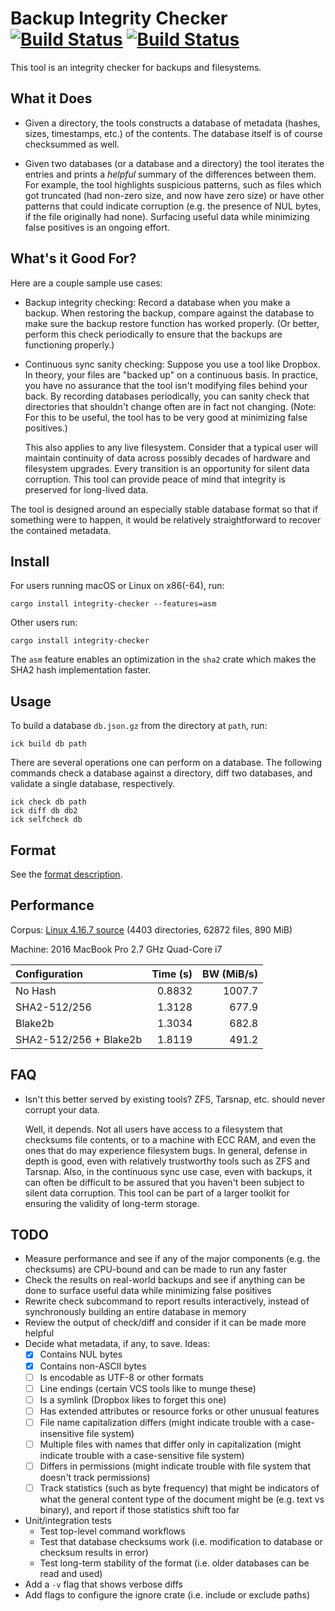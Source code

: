 # Backup Integrity Checker [![Build Status](https://travis-ci.org/elliottslaughter/integrity-checker.svg?branch=master)](https://travis-ci.org/elliottslaughter/integrity-checker) [![Build Status](https://ci.appveyor.com/api/projects/status/w3mn421fl8l6r95a/branch/master?svg=true)](https://ci.appveyor.com/project/elliottslaughter/integrity-checker/branch/master)

This tool is an integrity checker for backups and filesystems.

## What it Does

  * Given a directory, the tools constructs a database of metadata
    (hashes, sizes, timestamps, etc.) of the contents. The database
    itself is of course checksummed as well.

  * Given two databases (or a database and a directory) the tool
    iterates the entries and prints a *helpful* summary of the
    differences between them. For example, the tool highlights
    suspicious patterns, such as files which got truncated (had
    non-zero size, and now have zero size) or have other patterns that
    could indicate corruption (e.g. the presence of NUL bytes, if the
    file originally had none). Surfacing useful data while minimizing
    false positives is an ongoing effort.

## What's it Good For?

Here are a couple sample use cases:

  * Backup integrity checking: Record a database when you make a
    backup. When restoring the backup, compare against the database to
    make sure the backup restore function has worked properly. (Or
    better, perform this check periodically to ensure that the backups
    are functioning properly.)

  * Continuous sync sanity checking: Suppose you use a tool like
    Dropbox. In theory, your files are "backed up" on a continuous
    basis. In practice, you have no assurance that the tool isn't
    modifying files behind your back. By recording databases
    periodically, you can sanity check that directories that shouldn't
    change often are in fact not changing. (Note: For this to be
    useful, the tool has to be very good at minimizing false positives.)

    This also applies to any live filesystem. Consider that a typical
    user will maintain continuity of data across possibly decades of
    hardware and filesystem upgrades. Every transition is an
    opportunity for silent data corruption. This tool can provide
    peace of mind that integrity is preserved for long-lived data.

The tool is designed around an especially stable database format so
that if something were to happen, it would be relatively
straightforward to recover the contained metadata.

## Install

For users running macOS or Linux on x86(-64), run:

    cargo install integrity-checker --features=asm

Other users run:

    cargo install integrity-checker

The `asm` feature enables an optimization in the `sha2` crate which
makes the SHA2 hash implementation faster.

## Usage

To build a database `db.json.gz` from the directory at `path`, run:

    ick build db path

There are several operations one can perform on a database. The
following commands check a database against a directory, diff two
databases, and validate a single database, respectively.

    ick check db path
    ick diff db db2
    ick selfcheck db

## Format

See the [format description](FORMAT.md).

## Performance

Corpus: [Linux 4.16.7
source](https://cdn.kernel.org/pub/linux/kernel/v4.x/linux-4.16.7.tar.xz)
(4403 directories, 62872 files, 890 MiB)

Machine: 2016 MacBook Pro 2.7 GHz Quad-Core i7

| Configuration          | Time (s) | BW (MiB/s) |
|:---------------------- | --------:| ----------:|
| No Hash                |   0.8832 |     1007.7 |
| SHA2-512/256           |   1.3128 |      677.9 |
| Blake2b                |   1.3034 |      682.8 |
| SHA2-512/256 + Blake2b |   1.8119 |      491.2 |

## FAQ

  * Isn't this better served by existing tools? ZFS, Tarsnap,
    etc. should never corrupt your data.

    Well, it depends. Not all users have access to a filesystem that
    checksums file contents, or to a machine with ECC RAM, and even
    the ones that do may experience filesystem bugs. In general,
    defense in depth is good, even with relatively trustworthy tools
    such as ZFS and Tarsnap. Also, in the continuous sync use case,
    even with backups, it can often be difficult to be assured that
    you haven't been subject to silent data corruption. This tool can
    be part of a larger toolkit for ensuring the validity of long-term
    storage.

## TODO

  * Measure performance and see if any of the major components (e.g. the
    checksums) are CPU-bound and can be made to run any faster
  * Check the results on real-world backups and see if anything can be done
    to surface useful data while minimizing false positives
  * Rewrite check subcommand to report results interactively, instead of
    synchronously building an entire database in memory
  * Review the output of check/diff and consider if it can be made
    more helpful
  * Decide what metadata, if any, to save. Ideas:
      * [X] Contains NUL bytes
      * [X] Contains non-ASCII bytes
      * [ ] Is encodable as UTF-8 or other formats
      * [ ] Line endings (certain VCS tools like to munge these)
      * [ ] Is a symlink (Dropbox likes to forget this one)
      * [ ] Has extended attributes or resource forks or other unusual features
      * [ ] File name capitalization differs (might indicate trouble with a case-insensitive file system)
      * [ ] Multiple files with names that differ only in capitalization (might indicate trouble with a case-sensitive file system)
      * [ ] Differs in permissions (might indicate trouble with file system that doesn't track permissions)
      * [ ] Track statistics (such as byte frequency) that might be indicators of what the general content type of the document might be (e.g. text vs binary), and report if those statistics shift too far
  * Unit/integration tests
      * Test top-level command workflows
      * Test that database checksums work (i.e. modification to database or checksum results in error)
      * Test long-term stability of the format (i.e. older databases can be read and used)
  * Add a `-v` flag that shows verbose diffs
  * Add flags to configure the ignore crate (i.e. include or exclude paths)
